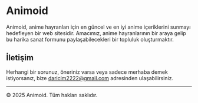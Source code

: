 # Animoid

Animoid, anime hayranları için en güncel ve en iyi anime içeriklerini sunmayı hedefleyen bir web sitesidir. Amacımız, anime hayranlarının bir araya gelip bu harika sanat formunu paylaşabilecekleri bir topluluk oluşturmaktır.

## İletişim

Herhangi bir sorunuz, öneriniz varsa veya sadece merhaba demek istiyorsanız, bize [daricim2222@gmail.com](mailto:daricim2222@gmail.com) adresinden ulaşabilirsiniz.

---

&copy; 2025 Animoid. Tüm hakları saklıdır.
